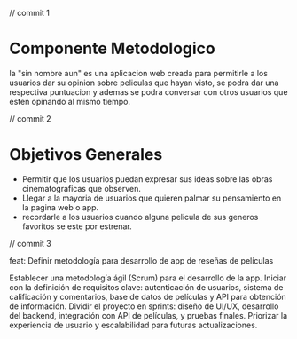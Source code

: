
// commit 1

# Componente Metodologico
<p> 
la "sin nombre aun" es una aplicacion web creada para permitirle a los usuarios dar su opinion sobre peliculas que hayan visto, se podra dar una respectiva puntuacion y ademas se podra conversar con otros usuarios que esten opinando al mismo tiempo.

// commit 2

# Objetivos Generales
<p>

- Permitir que los usuarios puedan expresar sus ideas sobre las obras cinematograficas que observen.
- Llegar a la mayoria de usuarios que quieren palmar su pensamiento en la pagina web o app.
- recordarle a los usuarios cuando alguna pelicula de sus generos favoritos se este por estrenar.

// commit 3

feat: Definir metodología para desarrollo de app de reseñas de películas

Establecer una metodología ágil (Scrum) para el desarrollo de la app. Iniciar con la definición de requisitos clave: autenticación de usuarios, sistema de calificación y comentarios, base de datos de películas y API para obtención de información. Dividir el proyecto en sprints: diseño de UI/UX, desarrollo del backend, integración con API de películas, y pruebas finales. Priorizar la experiencia de usuario y escalabilidad para futuras actualizaciones.







